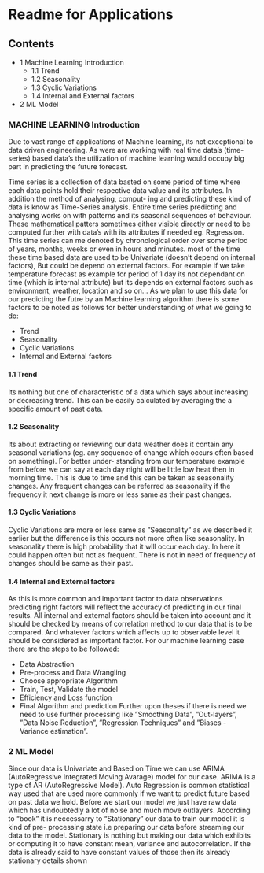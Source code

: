 # Readme for Applications
## Contents

- 1 Machine Learning Introduction
   - 1.1 Trend
   - 1.2 Seasonality
   - 1.3 Cyclic Variations
   - 1.4 Internal and External factors
- 2 ML Model
### MACHINE LEARNING Introduction

Due to vast range of applications of Machine learning,
its not exceptional to data driven engineering. As were are
working with real time data’s (time-series) based data’s the
utilization of machine learning would occupy big part in
predicting the future forecast.

Time series is a collection of data basted on some period of
time where each data points hold their respective data value
and its attributes. In addition the method of analysing, comput-
ing and predicting these kind of data is know as Time-Series
analysis. Entire time series predicting and analysing works
on with patterns and its seasonal sequences of behaviour.
These mathematical patters sometimes either visible directly
or need to be computed further with data’s with its attributes
if needed eg. Regression. This time series can me denoted by
chronological order over some period of years, months, weeks
or even in hours and minutes. most of the time these time based
data are used to be Univariate (doesn’t depend on internal
factors), But could be depend on external factors. For example
if we take temperature forecast as example for period of 1
day its not dependant on time (which is internal attribute) but
its depends on external factors such as environment, weather,
location and so on... As we plan to use this data for our
predicting the futre by an Machine learning algorithm there is
some factors to be noted as follows for better understanding
of what we going to do:

- Trend
- Seasonality
- Cyclic Variations
- Internal and External factors

#### 1.1 Trend

Its nothing but one of characteristic of a data which says
about increasing or decreasing trend. This can be easily
calculated by averaging the a specific amount of past data.


#### 1.2 Seasonality

Its about extracting or reviewing our data weather does it
contain any seasonal variations (eg. any sequence of change
which occurs often based on something). For better under-
standing from our temperature example from before we can
say at each day night will be little low heat then in morning
time. This is due to time and this can be taken as seasonality
changes. Any frequent changes can be referred as seasonality
if the frequency it next change is more or less same as their
past changes.
#### 1.3 Cyclic Variations
Cyclic Variations are more or less same as ”Seasonality”
as we described it earlier but the difference is this occurs
not more often like seasonality. In seasonality there is high
probability that it will occur each day. In here it could happen
often but not as frequent. There is not in need of frequency
of changes should be same as their past.
#### 1.4 Internal and External factors
As this is more common and important factor to data
observations predicting right factors will reflect the accuracy of
predicting in our final results. All internal and external factors
should be taken into account and it should be checked by
means of correlation method to our data that is to be compared.
And whatever factors which affects up to observable level it
should be considered as important factor.
For our machine learning case there are the steps to be
followed:

- Data Abstraction
- Pre-process and Data Wrangling
- Choose appropriate Algorithm
- Train, Test, Validate the model
- Efficiency and Loss function
- Final Algorithm and prediction
Further upon theses if there is need we need to use further
processing like ”Smoothing Data”, ”Out-layers”, ”Data Noise
Reduction”, ”Regression Techniques” and ”Biases - Variance
estimation”.

### 2 ML Model
Since our data is Univariate and Based on Time we can use
ARIMA (AutoRegressive Integrated Moving Avarage) model
for our case. ARIMA is a type of AR (AutoRegressive Model).
Auto Regression is common statistical way used that are
used more commonly if we want to predict future based on
past data we hold. Before we start our model we just have
raw data which has undoubtedly a lot of noise and much
move outlayers. According to “book” it is neccessarry to
“Stationary” our data to train our model it is kind of pre-
processing state i.e preparing our data before streaming our
data to the model. Stationary is nothing but making our data
which exhibits or computing it to have constant mean, variance
and autocorrelation. If the data is already said to have constant
values of those then its already stationary details shown 
